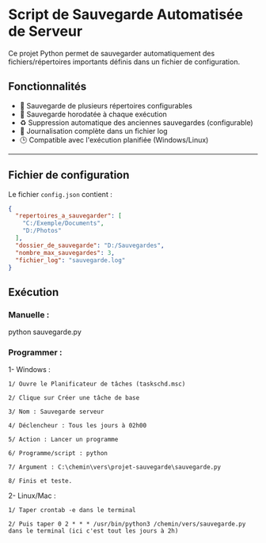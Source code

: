 # Script de Sauvegarde Automatisée de Serveur

Ce projet Python permet de sauvegarder automatiquement des fichiers/répertoires importants définis dans un fichier de configuration.

## Fonctionnalités

- 📁 Sauvegarde de plusieurs répertoires configurables
- 📂 Sauvegarde horodatée à chaque exécution
- ♻️ Suppression automatique des anciennes sauvegardes (configurable)
- 📄 Journalisation complète dans un fichier log
- 🕒 Compatible avec l'exécution planifiée (Windows/Linux)

---

## Fichier de configuration

Le fichier `config.json` contient :


```json
{
  "repertoires_a_sauvegarder": [
    "C:/Exemple/Documents",
    "D:/Photos"
  ],
  "dossier_de_sauvegarde": "D:/Sauvegardes",
  "nombre_max_sauvegardes": 3,
  "fichier_log": "sauvegarde.log"
}
```

## Exécution 
### Manuelle :
python sauvegarde.py
### Programmer :
1- Windows : 
  
    1/ Ouvre le Planificateur de tâches (taskschd.msc)
  
    2/ Clique sur Créer une tâche de base
  
    3/ Nom : Sauvegarde serveur
  
    4/ Déclencheur : Tous les jours à 02h00
  
    5/ Action : Lancer un programme
  
    6/ Programme/script : python
  
    7/ Argument : C:\chemin\vers\projet-sauvegarde\sauvegarde.py
  
    8/ Finis et teste.

2- Linux/Mac :
  
    1/ Taper crontab -e dans le terminal 
  
    2/ Puis taper 0 2 * * * /usr/bin/python3 /chemin/vers/sauvegarde.py dans le terminal (ici c'est tout les jours à 2h)



